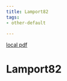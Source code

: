 ```yaml
---
title: Lamport82
tags:
- other-default

---
```


[local pdf](../../../pdfs/lamport82.pdf)

# Lamport82
